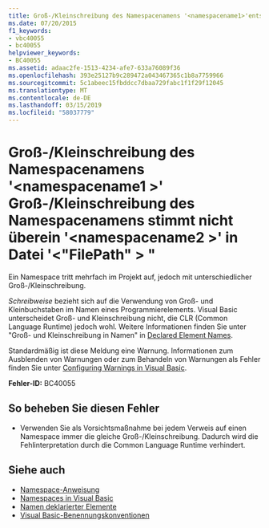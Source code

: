 ```yaml
---
title: Groß-/Kleinschreibung des Namespacenamens '<namespacename1>'entspricht nicht der Schreibweise des Namespacenamens'<namespacename2>"in der Datei"<filepath>"
ms.date: 07/20/2015
f1_keywords:
- vbc40055
- bc40055
helpviewer_keywords:
- BC40055
ms.assetid: adaac2fe-1513-4234-afe7-633a76089f36
ms.openlocfilehash: 393e25127b9c289472a043467365c1b8a7759966
ms.sourcegitcommit: 5c1abeec15fbddcc7dbaa729fabc1f1f29f12045
ms.translationtype: MT
ms.contentlocale: de-DE
ms.lasthandoff: 03/15/2019
ms.locfileid: "58037779"
---
```

# <a name="casing-of-namespace-name-namespacename1-does-not-match-casing-of-namespace-name-namespacename2-in-file-filepath"></a>Groß-/Kleinschreibung des Namespacenamens '\<namespacename1 >' Groß-/Kleinschreibung des Namespacenamens stimmt nicht überein '\<namespacename2 >' in Datei '\<"FilePath" > "
Ein Namespace tritt mehrfach im Projekt auf, jedoch mit unterschiedlicher Groß-/Kleinschreibung.  
  
 *Schreibweise* bezieht sich auf die Verwendung von Groß- und Kleinbuchstaben im Namen eines Programmierelements. Visual Basic unterscheidet Groß- und Kleinschreibung nicht, die CLR (Common Language Runtime) jedoch wohl. Weitere Informationen finden Sie unter "Groß- und Kleinschreibung in Namen" in [Declared Element Names](../../visual-basic/programming-guide/language-features/declared-elements/declared-element-names.md).  
  
 Standardmäßig ist diese Meldung eine Warnung. Informationen zum Ausblenden von Warnungen oder zum Behandeln von Warnungen als Fehler finden Sie unter [Configuring Warnings in Visual Basic](/visualstudio/ide/configuring-warnings-in-visual-basic).  
  
 **Fehler-ID:** BC40055  
  
## <a name="to-correct-this-error"></a>So beheben Sie diesen Fehler  
  
-   Verwenden Sie als Vorsichtsmaßnahme bei jedem Verweis auf einen Namespace immer die gleiche Groß-/Kleinschreibung. Dadurch wird die Fehlinterpretation durch die Common Language Runtime verhindert.  
  
## <a name="see-also"></a>Siehe auch

- [Namespace-Anweisung](../../visual-basic/language-reference/statements/namespace-statement.md)
- [Namespaces in Visual Basic](../../visual-basic/programming-guide/program-structure/namespaces.md)
- [Namen deklarierter Elemente](../../visual-basic/programming-guide/language-features/declared-elements/declared-element-names.md)
- [Visual Basic-Benennungskonventionen](../../visual-basic/programming-guide/program-structure/naming-conventions.md)
